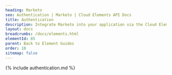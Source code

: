 ```yaml
---
heading: Marketo
seo: Authentication | Marketo | Cloud Elements API Docs
title: Authentication
description: Integrate Marketo into your application via the Cloud Elements APIs.
layout: docs
breadcrumbs: /docs/elements.html
elementId: 85
parent: Back to Element Guides
order: 10
sitemap: false
---
```


{% include authentication.md %}
